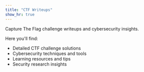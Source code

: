 ```yaml
---
title: "CTF Writeups"
show_hr: true
---
```


Capture The Flag challenge writeups and cybersecurity insights.

Here you'll find:
- Detailed CTF challenge solutions
- Cybersecurity techniques and tools
- Learning resources and tips
- Security research insights
